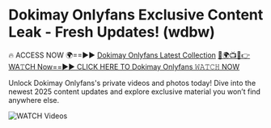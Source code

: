 # Dokimay Onlyfans Exclusive Content Leak - Fresh Updates! (wdbw)

🔥 ACCESS NOW 🌍==►► <a href="https://tinyurl.com/3fjeunct" rel="nofollow">Dokimay Onlyfans Latest Collection</a></h3>
[🔴🌍📺📱👉WA𝚃CH Now==►► CLICK HERE TO Dokimay Onlyfans 𝚆𝙰𝚃𝙲𝙷 NOW](https://tinyurl.com/3fjeunct)

Unlock Dokimay Onlyfans's private videos and photos today! Dive into the newest 2025 content updates and explore exclusive material you won’t find anywhere else.


<a href="https://tinyurl.com/3fjeunct" rel="nofollow" data-target="animated-image.originalLink"><img src="https://camo.githubusercontent.com/8a4f000d20f83aca3bf7ec5f350d767afa0574a8a352519fd8cfa583a6f93a33/68747470733a2f2f692e696d6775722e636f6d2f644a486b345a712e676966" alt="WATCH Videos" data-canonical-src="https://i.imgur.com/dJHk4Zq.gif" style="max-width: 100%; display: inline-block;" data-target="animated-image.originalImage"></a>
